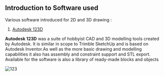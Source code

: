 ## Introduction to Software used
Various software introduced for 2D and 3D drawing :
1. [Autodesk 123D](https://en.wikipedia.org/wiki/Autodesk_123D)

**Autodesk 123D** was a suite of hobbyist CAD and 3D modelling tools created by Autodesk. It is similar in scope to Trimble SketchUp and is based on Autodesk Inventor.As well as the more basic drawing and modelling capabilities it also has assembly and constraint support and STL export. Available for the software is also a library of ready-made blocks and objects

![123](https://user-images.githubusercontent.com/35534502/35076121-8b763fb8-fbee-11e7-9aec-94ef65e699b6.PNG)
